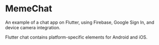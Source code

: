 # MemeChat
An example of a  chat app on Flutter, using Firebase, Google Sign In, and device camera integration. 

Flutter chat contains platform-specific elements for Android and iOS.


